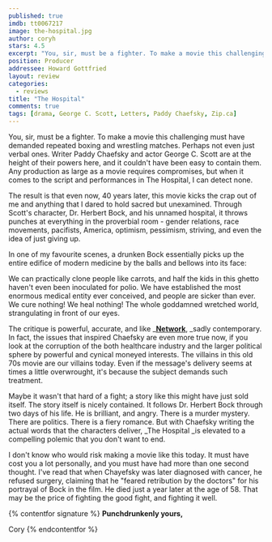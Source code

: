 ```yaml
---
published: true
imdb: tt0067217
image: the-hospital.jpg
author: coryh
stars: 4.5
excerpt: "You, sir, must be a fighter. To make a movie this challenging must have demanded repeated boxing and wrestling matches. Perhaps not even just verbal ones. Writer Paddy Chaefsky and actor George C. Scott are at the height of their powers here, and it couldn&#8217;t have been easy to contain them. Any production as large as a movie requires compromises, but when it comes to the script and performances in The Hospital, I can detect none."
position: Producer
addressee: Howard Gottfried
layout: review
categories:
  - reviews
title: "The Hospital"
comments: true
tags: [drama, George C. Scott, Letters, Paddy Chaefsky, Zip.ca]
---
```

You, sir, must be a fighter. To make a movie this challenging must have demanded repeated boxing and wrestling matches. Perhaps not even just verbal ones. Writer Paddy Chaefsky and actor George C. Scott are at the height of their powers here, and it couldn't have been easy to contain them. Any production as large as a movie requires compromises, but when it comes to the script and performances in The Hospital, I can detect none. 

The result is that even now, 40 years later, this movie kicks the crap out of me and anything that I dared to hold sacred but unexamined. Through Scott's character, Dr. Herbert Bock, and his unnamed hospital, it throws punches at everything in the proverbial room - gender relations, race movements, pacifists, America, optimism, pessimism, striving, and even the idea of just giving up.

In one of my favourite scenes, a drunken Bock essentially picks up the entire edifice of modern medicine by the balls and bellows into its face:

We can practically clone people like carrots, and half the kids in this ghetto haven't even been inoculated for polio. We have established the most enormous medical entity ever conceived, and people are sicker than ever. We cure nothing! We heal nothing! The whole goddamned wretched world, strangulating in front of our eyes.

The critique is powerful, accurate, and like _[**Network**][1], _sadly contemporary. In fact, the issues that inspired Chaefsky are even more true now, if you look at the corruption of the both healthcare industry and the larger political sphere by powerful and cynical moneyed interests. The villains in this old 70s movie are our villains today. Even if the message's delivery seems at times a little overwrought, it's because the subject demands such treatment.

   [1]: http://www.zip.ca/Browse/Title.aspx?f=titleId(157194)

Maybe it wasn't that hard of a fight; a story like this might have just sold itself. The story itself is nicely contained. It follows Dr. Herbert Bock through two days of his life. He is brilliant, and angry. There is a murder mystery. There are politics. There is a fiery romance. But with Chaefsky writing the actual words that the characters deliver, _The Hospital _is elevated to a compelling polemic that you don't want to end.

I don't know who would risk making a movie like this today. It must have cost you a lot personally, and you must have had more than one second thought. I've read that when Chayefsky was later diagnosed with cancer, he refused surgery, claiming that he "feared retribution by the doctors" for his portrayal of Bock in the film. He died just a year later at the age of 58. That may be the price of fighting the good fight, and fighting it well.

{% contentfor signature %}
**Punchdrunkenly yours,**

Cory
{% endcontentfor %}